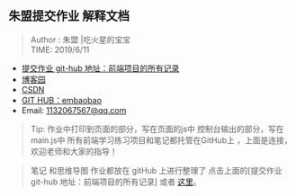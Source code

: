 ## 朱盟提交作业 解释文档

> Author : 朱盟 |吃火星的宝宝  
> TIME: 2019/6/11  

- [提交作业 git-hub 地址：前端项目的所有记录](https://github.com/embaobao/webstudy.git)
- [博客园](https://www.cnblogs.com/embaobao/)
- [CSDN](https://blog.csdn.net/embaobao)
- [GIT HUB：embaobao](https://github.com/embaobao/EM)
- Email: 1132067567@qq.com

> Tip: 作业中打印到页面的部分，写在页面的js中
> 控制台输出的部分，写在main.js中 
> 所有前端学习练习项目和笔记都托管在GitHub上 ，上面是连接，欢迎老师和大家的指导！

> 笔记 和思维导图 作业都放在 gitHub 上进行整理了  点击上面的[提交作业 git-hub 地址：前端项目的所有记录]   或者 [这里](https://github.com/embaobao/webstudy.git)。

